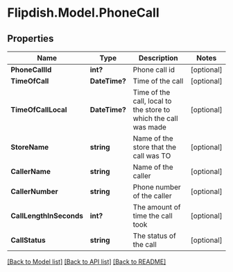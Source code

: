 # Flipdish.Model.PhoneCall
## Properties

Name | Type | Description | Notes
------------ | ------------- | ------------- | -------------
**PhoneCallId** | **int?** | Phone call id | [optional] 
**TimeOfCall** | **DateTime?** | Time of the call | [optional] 
**TimeOfCallLocal** | **DateTime?** | Time of the call, local to the store to which the call was made | [optional] 
**StoreName** | **string** | Name of the store that the call was TO | [optional] 
**CallerName** | **string** | Name of the caller | [optional] 
**CallerNumber** | **string** | Phone number of the caller | [optional] 
**CallLengthInSeconds** | **int?** | The amount of time the call took | [optional] 
**CallStatus** | **string** | The status of the call | [optional] 

[[Back to Model list]](../README.md#documentation-for-models) [[Back to API list]](../README.md#documentation-for-api-endpoints) [[Back to README]](../README.md)

